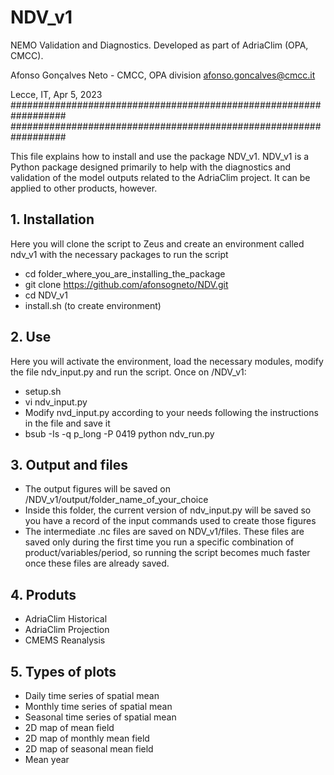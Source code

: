 # NDV_v1
NEMO Validation and Diagnostics. Developed as part of AdriaClim (OPA, CMCC).

Afonso Gonçalves Neto - CMCC, OPA division
afonso.goncalves@cmcc.it

Lecce, IT, Apr 5, 2023
##################################################################
##################################################################

This file explains how to install and use the package NDV_v1. NDV_v1 is a Python package designed primarily to help with the diagnostics and validation of the model outputs related to the AdriaClim project. It can be applied to other products, however.

## 1. Installation

Here you will clone the script to Zeus and create an environment called ndv_v1 with the necessary packages to run the script

- cd folder_where_you_are_installing_the_package 
- git clone https://github.com/afonsogneto/NDV.git
- cd NDV_v1
- install.sh (to create environment)

## 2. Use

Here you will activate the environment, load the necessary modules, modify the file ndv_input.py and run the script. Once on /NDV_v1:

- setup.sh
- vi ndv_input.py
- Modify nvd_input.py according to your needs following the instructions in the file and save it
- bsub -Is -q p_long -P 0419 python ndv_run.py 

## 3. Output and files

- The output figures will be saved on /NDV_v1/output/folder_name_of_your_choice
- Inside this folder, the current version of ndv_input.py will be saved so you have a record of the input commands used to create those figures
- The intermediate .nc files are saved on NDV_v1/files. These files are saved only during the first time you run a specific combination of product/variables/period, so running the script becomes much faster once these files are already saved.

## 4. Produts

- AdriaClim Historical
- AdriaClim Projection
- CMEMS Reanalysis

## 5. Types of plots

- Daily time series of spatial mean
- Monthly time series of spatial mean
- Seasonal time series of spatial mean
- 2D map of mean field
- 2D map of monthly mean field
- 2D map of seasonal mean field
- Mean year

